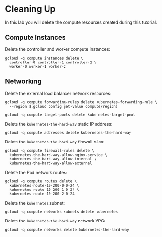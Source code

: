 # Cleaning Up

In this lab you will delete the compute resources created during this tutorial.

## Compute Instances

Delete the controller and worker compute instances:

```
gcloud -q compute instances delete \
  controller-0 controller-1 controller-2 \
  worker-0 worker-1 worker-2
```

## Networking

Delete the external load balancer network resources:

```
gcloud -q compute forwarding-rules delete kubernetes-forwarding-rule \
  --region $(gcloud config get-value compute/region)
```

```
gcloud -q compute target-pools delete kubernetes-target-pool
```

Delete the `kubernetes-the-hard-way` static IP address:

```
gcloud -q compute addresses delete kubernetes-the-hard-way
```

Delete the `kubernetes-the-hard-way` firewall rules:

```
gcloud -q compute firewall-rules delete \
  kubernetes-the-hard-way-allow-nginx-service \
  kubernetes-the-hard-way-allow-internal \
  kubernetes-the-hard-way-allow-external
```

Delete the Pod network routes:

```
gcloud -q compute routes delete \
  kubernetes-route-10-200-0-0-24 \
  kubernetes-route-10-200-1-0-24 \
  kubernetes-route-10-200-2-0-24
```

Delete the `kubernetes` subnet:

```
gcloud -q compute networks subnets delete kubernetes
```

Delete the `kubernetes-the-hard-way` network VPC:

```
gcloud -q compute networks delete kubernetes-the-hard-way
```
